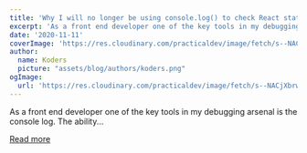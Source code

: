 ```yaml
---
title: 'Why I will no longer be using console.log() to check React state updates'
excerpt: 'As a front end developer one of the key tools in my debugging arsenal is the console log. The ability...'
date: '2020-11-11'
coverImage: 'https://res.cloudinary.com/practicaldev/image/fetch/s--NACjXbrw--/c_imagga_scale,f_auto,fl_progressive,h_420,q_auto,w_1000/https://dev-to-uploads.s3.amazonaws.com/i/ui4yzuz4nbdzmlcryqk8.jpg'
author:
  name: Koders
  picture: "assets/blog/authors/koders.png"
ogImage:
  url: 'https://res.cloudinary.com/practicaldev/image/fetch/s--NACjXbrw--/c_imagga_scale,f_auto,fl_progressive,h_420,q_auto,w_1000/https://dev-to-uploads.s3.amazonaws.com/i/ui4yzuz4nbdzmlcryqk8.jpg'
---
```


As a front end developer one of the key tools in my debugging arsenal is the console log. The ability...

[Read more](https://dev.to/hymanaharon/why-i-will-no-longer-be-using-console-log-to-check-react-state-updates-29el)
